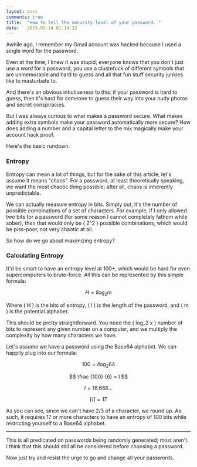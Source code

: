 ```yaml
---
layout: post
comments: true
title:  "How to tell the security level of your password. "
date:   2015-05-14 01:14:32
---
```


Awhile ago, I remember my Gmail account was hacked because I used a single word for the password. 

Even at the time, I knew it was stupid; everyone knows that you don't just use a *word* for a password, you use a clustefuck of different symbols that are unmemorable and hard to guess and all that fun stuff security junkies like to masturbate to. 

And there's an obvious intiutiveness to this: if your password is hard to guess, then it's hard for someone to guess their way into your nudy photos and secret conspiracies.  

But I was always curious to what makes a password secure.  What makes adding extra symbols make your password automatically more secure?  How does adding a number and a capital letter to the mix magically make your account hack proof.

Here's the basic rundown. 

### Entropy

Entropy can mean a lot of things, but for the sake of this article, let's assume it means "chaos". For a password, at least theoretically speaking, we want the most chaotic thing possible; after all, chaos is inherently unpredictable. 

We can actually measure entropy in bits.  Simply put, it's the number of possible combinations of a set of characters.  For example, if I only allowed two bits for a password (for some reason I cannot completely fathom while sober), then that would only be \( 2^2 \) possible combinations, which would be piss-poor, not very chaotic at all. 

So how do we go about maximizing entropy? 

### Calculating Entropy

It'd be smart to have an entropy level at 100+, which would be hard for even supercomputers to brute-force. All this can be represented by this simple formula: 

$$
H = l \log_2 m
$$ 

Where \( H \) is the bits of entropy, \( l \) is the length of the password, and \( m \)  is the potential alphabet.

This should be pretty straightforward.  You need the \( log_2 x \) number of bits to represent any given number on a computer, and we multiply the complexity by how many characters we have. 

Let's assume we have a password using the Base64 alphabet. We can happily plug into our formula: 

$$
100 = l \log_2 64
$$ 

$$
\frac {100} {6} = l 
$$ 

$$
l = 16.666...
$$

$$
\lceil l \rceil = 17
$$

As you can see, since we can't have 2/3 of a character, we round up.  As such, it requires 17 or more characters to have an entropy of 100 bits while restricting yourself to a Base64 alphabet.

----

This is all predicated on passwords being randomly generated; most aren't.  I think that this should still all be considered before choosing a password. 

Now just try and resist the urge to go and change all your passwords. 

